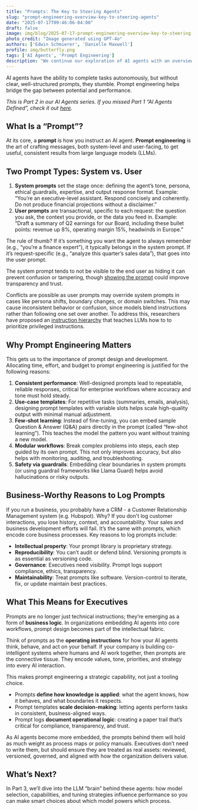 ```yaml
---
title: "Prompts: The Key to Steering Agents"
slug: "prompt-engineering-overview-key-to-steering-agents"
date: "2025-07-17T09:46:06-04:00"
draft: false
image: img/blog/2025-07-17-prompt-engineering-overview-key-to-steering-agents/prompt-engineering.png
photo_credit: "Image generated using GPT-4o"
authors: ['Edwin Schmierer', 'Danielle Maxwell']
profile: img/butterfly.png
tags: ['AI Agents', 'Prompt Engineering']
description: "We continue our exploration of AI agents with an overview of prompt engineering."
---
```

AI agents have the ability to complete tasks autonomously, but without clear, well-structured prompts, they stumble. Prompt engineering helps bridge the gap between potential and performance.

<!--more-->

*This is Part 2 in our AI Agents series. If you missed Part 1 “AI Agents Defined”, check it out [here](/blog/ai-agents-defined).*

## What Is a “Prompt”?
At its core, a **prompt** is how you instruct an AI agent. **Prompt engineering** is the art of crafting messages, both system-level and user-facing, to get useful, consistent results from large language models (LLMs).

## Two Prompt Types: System vs. User
1. **System prompts** set the stage once: defining the agent’s tone, persona, ethical guardrails, expertise, and output response format. Example: “You’re an executive-level assistant. Respond concisely and coherently. Do not produce financial projections without a disclaimer.”
2. **User prompts** are transactional, specific to each request: the question you ask, the context you provide, or the data you feed in. Example: “Draft a summary of Q2 earnings for our Board, including these bullet points: revenue up 8%, operating margin 15%, headwinds in Europe.”

The rule of thumb? If it’s something you want the agent to always remember (e.g., “you’re a finance expert”), it typically belongs in the system prompt. If it’s request-specific (e.g., “analyze this quarter’s sales data”), that goes into the user prompt.

The system prompt tends to not be visible to the end user as hiding it can prevent confusion or tampering, though [showing the prompt](https://techcrunch.com/2024/08/26/anthropic-publishes-the-system-prompt-that-makes-claude-tick/) could improve transparency and trust.

Conflicts are possible as user prompts may override system prompts in cases like persona shifts, boundary changes, or domain switches. This may cause inconsistent behavior or confusion, since models blend instructions rather than following one set over another. To address this, researchers have proposed an [instruction hierarchy](https://arxiv.org/abs/2404.13208) that teaches LLMs how to to prioritize privileged instructions.

## Why Prompt Engineering Matters
This gets us to the importance of prompt design and development. Allocating time, effort, and budget to prompt engineering is justified for the following reasons: 
1. **Consistent performance**: Well-designed prompts lead to repeatable, reliable responses, critical for enterprise workflows where accuracy and tone must hold steady.
2. **Use-case templates**: For repetitive tasks (summaries, emails, analysis), designing prompt templates with variable slots helps scale high-quality output with minimal manual adjustment.
3. **Few-shot learning**:  Instead of fine-tuning, you can embed sample Question & Answer (Q&A) pairs directly in the prompt (called “few-shot learning”). This teaches the model the pattern you want without training a new model.
4. **Modular workflows**: Break complex problems into steps, each step guided by its own prompt. This not only improves accuracy, but also helps with monitoring, auditing, and troubleshooting.
5. **Safety via guardrails**: Embedding clear boundaries in system prompts (or using guardrail frameworks like Llama Guard) helps avoid hallucinations or risky outputs.

## Business-Worthy Reasons to Log Prompts
If you run a business, you probably have a CRM - a Customer Relationship Management system (e.g. Hubspot). Why? If you don't log customer interactions, you lose history, context, and accountability. Your sales and business development efforts will fail. It’s the same with prompts, which encode core business processes. Key reasons to log prompts include:
- **Intellectual property**: Your prompt library is proprietary strategy.
- **Reproducibility**: You can’t audit or defend blind. Versioning prompts is as essential as versioning code.
- **Governance**: Executives need visibility. Prompt logs support compliance, ethics, transparency.
- **Maintainability**: Treat prompts like software. Version-control to iterate, fix, or update maintain best practices.

## What This Means for Executives
Prompts are no longer just technical instructions; they’re emerging as a form of **business logic**. In organizations embedding AI agents into core workflows, prompt design becomes part of the intellectual fabric.

Think of prompts as the **operating instructions** for how your AI agents think, behave, and act on your behalf. If your company is building co-intelligent systems where humans and AI work together, then prompts are the connective tissue. They encode values, tone, priorities, and strategy into every AI interaction.

This makes prompt engineering a strategic capability, not just a tooling choice.

- Prompts **define how knowledge is applied**: what the agent knows, how it behaves, and what boundaries it respects.
- Prompt templates **scale decision-making**: letting agents perform tasks in consistent, business-aligned ways.
- Prompt logs **document operational logic**: creating a paper trail that’s critical for compliance, transparency, and trust.

As AI agents become more embedded, the prompts behind them will hold as much weight as process maps or policy manuals. Executives don’t need to write them, but should ensure they are treated as real assets: reviewed, versioned, governed, and aligned with how the organization delivers value.

## What’s Next?
In Part 3, we’ll dive into the LLM “brain” behind these agents: how model selection, capabilities, and tuning strategies influence performance so you can make smart choices about which model powers which process.
